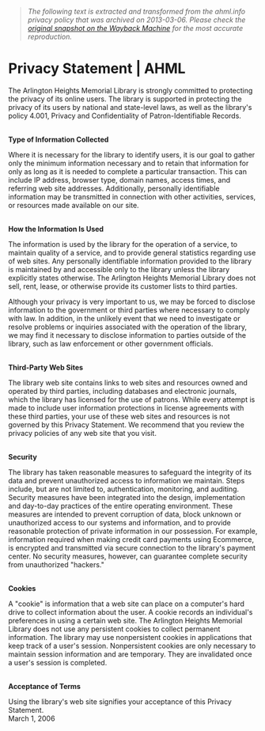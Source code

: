 > *The following text is extracted and transformed from the ahml.info privacy policy that was archived on 2013-03-06. Please check the [original snapshot on the Wayback Machine](https://web.archive.org/web/20130306002910id_/http%3A//ahml.info/content/privacy-statement) for the most accurate reproduction.*

# Privacy Statement | AHML

The Arlington Heights Memorial Library is strongly committed to protecting the privacy of its online users. The library is supported in protecting the privacy of its users by national and state-level laws, as well as the library's policy 4.001, Privacy and Confidentiality of Patron-Identifiable Records.  
 

**Type of Information Collected**

Where it is necessary for the library to identify users, it is our goal to gather only the minimum information necessary and to retain that information for only as long as it is needed to complete a particular transaction. This can include IP address, browser type, domain names, access times, and referring web site addresses. Additionally, personally identifiable information may be transmitted in connection with other activities, services, or resources made available on our site.  
 

**How the Information Is Used**

The information is used by the library for the operation of a service, to maintain quality of a service, and to provide general statistics regarding use of web sites. Any personally identifiable information provided to the library is maintained by and accessible only to the library unless the library explicitly states otherwise. The Arlington Heights Memorial Library does not sell, rent, lease, or otherwise provide its customer lists to third parties.

Although your privacy is very important to us, we may be forced to disclose information to the government or third parties where necessary to comply with law. In addition, in the unlikely event that we need to investigate or resolve problems or inquiries associated with the operation of the library, we may find it necessary to disclose information to parties outside of the library, such as law enforcement or other government officials.  
 

**Third-Party Web Sites**

The library web site contains links to web sites and resources owned and operated by third parties, including databases and electronic journals, which the library has licensed for the use of patrons. While every attempt is made to include user information protections in license agreements with these third parties, your use of these web sites and resources is not governed by this Privacy Statement. We recommend that you review the privacy policies of any web site that you visit.  
 

**Security**

The library has taken reasonable measures to safeguard the integrity of its data and prevent unauthorized access to information we maintain. Steps include, but are not limited to, authentication, monitoring, and auditing. Security measures have been integrated into the design, implementation and day-to-day practices of the entire operating environment. These measures are intended to prevent corruption of data, block unknown or unauthorized access to our systems and information, and to provide reasonable protection of private information in our possession. For example, information required when making credit card payments using Ecommerce, is encrypted and transmitted via secure connection to the library's payment center. No security measures, however, can guarantee complete security from unauthorized "hackers."  
 

**Cookies**

A "cookie" is information that a web site can place on a computer's hard drive to collect information about the user. A cookie records an individual's preferences in using a certain web site. The Arlington Heights Memorial Library does not use any persistent cookies to collect permanent information. The library may use nonpersistent cookies in applications that keep track of a user's session. Nonpersistent cookies are only necessary to maintain session information and are temporary. They are invalidated once a user's session is completed.  
 

**Acceptance of Terms**

Using the library's web site signifies your acceptance of this Privacy Statement.  
March 1, 2006
